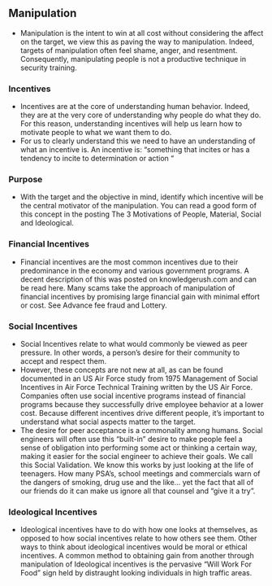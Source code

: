 ## Manipulation

- Manipulation is the intent to win at all cost without considering the affect on the target, we view this as paving the way to manipulation. Indeed, targets of manipulation often feel shame, anger, and resentment. Consequently, manipulating people is not a productive technique in security training.

### Incentives

- Incentives are at the core of understanding human behavior. Indeed, they are at the very core of understanding why people do what they do. For this reason, understanding incentives will help us learn how to motivate people to what we want them to do.
- For us to clearly understand this we need to have an understanding of what an incentive is.  An incentive is: “something that incites or has a tendency to incite to determination or action “

### Purpose

- With the target and the objective in mind, identify which incentive will be the central motivator of the manipulation. You can read a good form of this concept  in the posting The 3 Motivations of People, Material, Social and Ideological. 

### Financial Incentives

- Financial incentives are the most common incentives due to their predominance in the economy and various government programs. A decent description of this was posted on knowledgerush.com and can be read here. Many scams take the approach of manipulation of financial incentives by promising large financial gain with minimal effort or cost. See Advance fee fraud and Lottery.

### Social Incentives

- Social Incentives relate to what would commonly be viewed as peer pressure. In other words, a person’s desire for their community to accept and respect them.
- However, these concepts are not new at all, as can be found documented in an US Air Force study from 1975 Management of Social Incentives in Air Force Technical Training written by the US Air Force. Companies often use social incentive programs instead of financial programs because they successfully drive employee behavior at a lower cost.  Because different incentives drive different people, it’s important to understand what social aspects matter to the target.
- The desire for peer acceptance is a commonality among humans. Social engineers will often use this “built-in” desire to make people feel a sense of obligation into performing some act or thinking a certain way, making it easier for the social engineer to achieve their goals. We call this Social Validation. We know this works by just looking at the life of teenagers. How many PSA’s, school meetings and commercials warn of the dangers of smoking, drug use and the like… yet the fact that all of our friends do it can make us ignore all that counsel and “give it a try”.

### Ideological Incentives
- Ideological incentives have to do with how one looks at themselves, as opposed to how social incentives relate to how others see them. Other ways to think about ideological incentives would be moral or ethical incentives. A common method to obtaining gain from another through manipulation of Ideological incentives is the pervasive “Will Work For Food” sign held by distraught looking individuals in high traffic areas.

